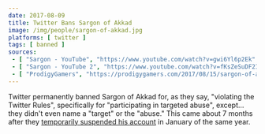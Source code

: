 ```yaml
---
date: 2017-08-09
title: Twitter Bans Sargon of Akkad
image: /img/people/sargon-of-akkad.jpg
platforms: [ twitter ]
tags: [ banned ]
sources:
 - [ "Sargon - YouTube", "https://www.youtube.com/watch?v=gwi6Yl6p2Ek" ]
 - [ "Sargon - YouTube 2", "https://www.youtube.com/watch?v=fKsZeSuDF2I" ]
 - [ "ProdigyGamers", "https://prodigygamers.com/2017/08/15/sargon-of-akkad-permanently-banned-twitter/" ]
---
```


Twitter permanently banned Sargon of Akkad for, as they say, "violating the Twitter Rules", specifically for "participating in targeted abuse", except... they didn't even name a "target" or the "abuse."
This came about 7 months after they [temporarily suspended his account](/events/twitter-suspends-sargon/) in January of the same year.
